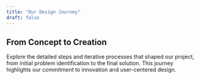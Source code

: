 ```yaml
---
title: "Our Design Journey"
draft: false
---
```


## From Concept to Creation

Explore the detailed steps and iterative processes that shaped our project, from initial problem identification to the final solution. This journey highlights our commitment to innovation and user-centered design.